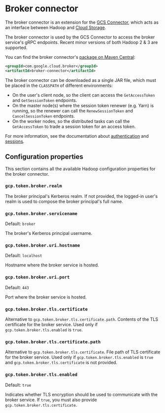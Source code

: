# Broker connector

The broker connector is an extension for the [GCS Connector](https://github.com/GoogleCloudPlatform/bigdata-interop/tree/master/gcs),
which acts as an interface between Hadoop and [Cloud Storage](https://cloud.google.com/storage/).

The broker connector is used by the GCS Connector to access the broker service's gRPC endpoints. Recent minor versions of
both Hadoop 2 & 3 are supported.

You can find the broker connector's [package on Maven Central](https://search.maven.org/search?q=g:com.google.cloud.broker%20AND%20a:broker-connector):

```xml
<groupId>com.google.cloud.broker</groupId>
<artifactId>broker-connector</artifactId>
```

The broker connector can be downloaded as a single JAR file, which must be placed in the `CLASSPATH` of different environments:

- On the user's client node, so the client can access the `GetAccessToken` and `GetSessionToken` endpoints.
- On the master node(s) where the session token renewer (e.g. Yarn) is running, so the renewer can
  call the `RenewSessionToken` and `CancelSessionToken` endpoints.
- On the worker nodes, so the distributed tasks can call the `GetAccessToken` to trade a session token for
  an access token.

For more information, see the documentation about [authentication](authentication.md) and [sessions](sessionds.md).

## Configuration properties

This section contains all the available Hadoop configuration properties for the broker connector.

### ```gcp.token.broker.realm```

The broker principal's Kerberos realm. If not provided, the logged-in user's realm is used to compose the broker principal's full name.

### ```gcp.token.broker.servicename```

Default: `broker`

The broker's Kerberos principal username.

### ```gcp.token.broker.uri.hostname```

Default: `localhost`

Hostname where the broker service is hosted.

### ```gcp.token.broker.uri.port```

Default: `443`

Port where the broker service is hosted.

### ```gcp.token.broker.tls.certificate```

Alternative to `gcp.token.broker.tls.certificate.path`. Contents of the TLS certificate for the broker service.
Used only if `gcp.token.broker.tls.enabled` is `true`.

### ```gcp.token.broker.tls.certificate.path```

Alternative to `gcp.token.broker.tls.certificate`. File path of TLS certificate for the broker service.
Used only if `gcp.token.broker.tls.enabled` is `true` and `gcp.token.broker.tls.certificate`  is not provided.

### ```gcp.token.broker.tls.enabled```

Default: `true`

Indicates whether TLS encryption should be used to communicate with the broker service.
If `true`, you must also provide `gcp.token.broker.tls.certificate`.